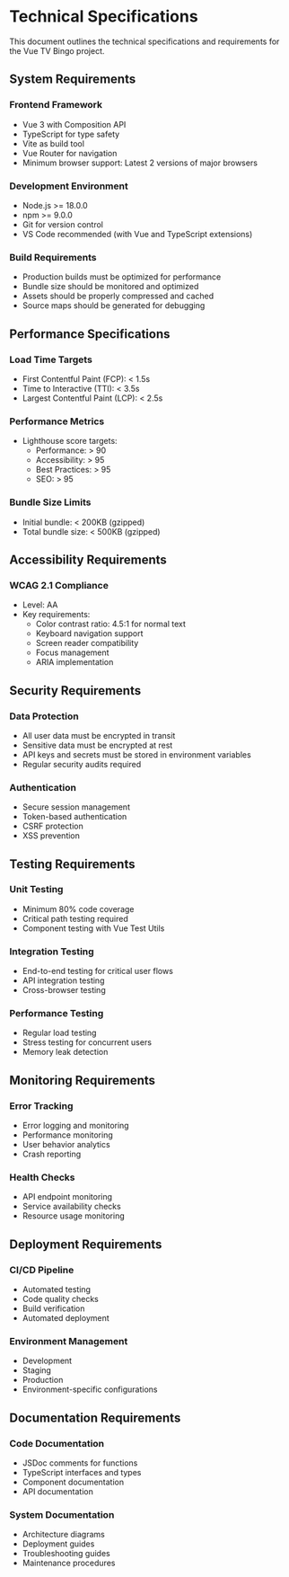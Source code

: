 # Technical Specifications

This document outlines the technical specifications and requirements for the Vue TV Bingo project.

## System Requirements

### Frontend Framework
- Vue 3 with Composition API
- TypeScript for type safety
- Vite as build tool
- Vue Router for navigation
- Minimum browser support: Latest 2 versions of major browsers

### Development Environment
- Node.js >= 18.0.0
- npm >= 9.0.0
- Git for version control
- VS Code recommended (with Vue and TypeScript extensions)

### Build Requirements
- Production builds must be optimized for performance
- Bundle size should be monitored and optimized
- Assets should be properly compressed and cached
- Source maps should be generated for debugging

## Performance Specifications

### Load Time Targets
- First Contentful Paint (FCP): < 1.5s
- Time to Interactive (TTI): < 3.5s
- Largest Contentful Paint (LCP): < 2.5s

### Performance Metrics
- Lighthouse score targets:
  - Performance: > 90
  - Accessibility: > 95
  - Best Practices: > 95
  - SEO: > 95

### Bundle Size Limits
- Initial bundle: < 200KB (gzipped)
- Total bundle size: < 500KB (gzipped)

## Accessibility Requirements

### WCAG 2.1 Compliance
- Level: AA
- Key requirements:
  - Color contrast ratio: 4.5:1 for normal text
  - Keyboard navigation support
  - Screen reader compatibility
  - Focus management
  - ARIA implementation

## Security Requirements

### Data Protection
- All user data must be encrypted in transit
- Sensitive data must be encrypted at rest
- API keys and secrets must be stored in environment variables
- Regular security audits required

### Authentication
- Secure session management
- Token-based authentication
- CSRF protection
- XSS prevention

## Testing Requirements

### Unit Testing
- Minimum 80% code coverage
- Critical path testing required
- Component testing with Vue Test Utils

### Integration Testing
- End-to-end testing for critical user flows
- API integration testing
- Cross-browser testing

### Performance Testing
- Regular load testing
- Stress testing for concurrent users
- Memory leak detection

## Monitoring Requirements

### Error Tracking
- Error logging and monitoring
- Performance monitoring
- User behavior analytics
- Crash reporting

### Health Checks
- API endpoint monitoring
- Service availability checks
- Resource usage monitoring

## Deployment Requirements

### CI/CD Pipeline
- Automated testing
- Code quality checks
- Build verification
- Automated deployment

### Environment Management
- Development
- Staging
- Production
- Environment-specific configurations

## Documentation Requirements

### Code Documentation
- JSDoc comments for functions
- TypeScript interfaces and types
- Component documentation
- API documentation

### System Documentation
- Architecture diagrams
- Deployment guides
- Troubleshooting guides
- Maintenance procedures 